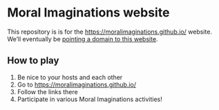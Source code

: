 # Moral Imaginations website

This repository is is for the https://moralimaginations.github.io/ website. We’ll eventually be [pointing a domain to this website](https://help.github.com/articles/using-a-custom-domain-with-github-pages/).

## How to play

1. Be nice to your hosts and each other
2. Go to https://moralimaginations.github.io/
3. Follow the links there
4. Participate in various Moral Imaginations activities!
